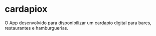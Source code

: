 # cardapiox
O App desenvolvido para disponibilizar um cardapio digital para bares, restaurantes e hamburguerias.
